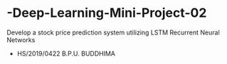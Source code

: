 # -Deep-Learning-Mini-Project-02
Develop a stock price prediction system utilizing LSTM Recurrent 
Neural Networks 
- HS/2019/0422 B.P.U. BUDDHIMA
